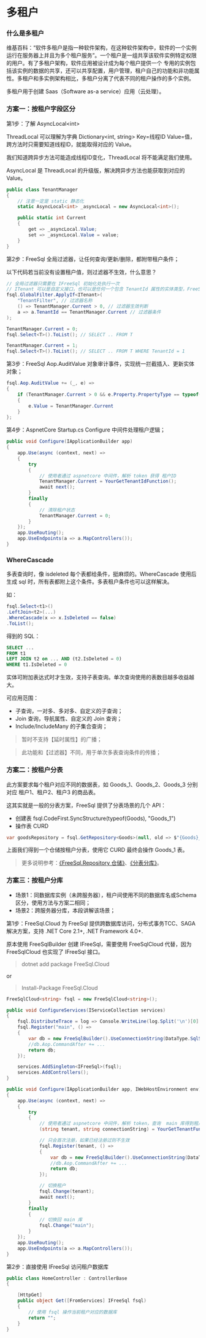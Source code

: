 # 多租户

### 什么是多租户

维基百科：“软件多租户是指一种软件架构，在这种软件架构中，软件的一个实例运行在服务器上并且为多个租户服务”。一个租户是一组共享该软件实例特定权限的用户。有了多租户架构，软件应用被设计成为每个租户提供一个 专用的实例包括该实例的数据的共享，还可以共享配置，用户管理，租户自己的功能和非功能属性。多租户和多实例架构相比，多租户分离了代表不同的租户操作的多个实例。

多租户用于创建 Saas（Software as-a service）应用（云处理）。

### 方案一：按租户字段区分

第1步：了解 AsyncLocal\<int\>

ThreadLocal 可以理解为字典 Dictionary\<int, string\> Key=线程ID Value=值，跨方法时只需要知道线程ID，就能取得对应的 Value。

我们知道跨异步方法可能造成线程ID变化，ThreadLocal 将不能满足我们使用。

AsyncLocal 是 ThreadLocal 的升级版，解决跨异步方法也能获取到对应的 Value。

```csharp
public class TenantManager
{
    // 注意一定是 static 静态化
    static AsyncLocal<int> _asyncLocal = new AsyncLocal<int>();

    public static int Current
    {
        get => _asyncLocal.Value;
        set => _asyncLocal.Value = value;    
    }
}
```

第2步：FreeSql 全局过滤器，让任何查询/更新/删除，都附带租户条件；

以下代码若当前没有设置租户值，则过滤器不生效，什么意思？

```csharp
// 全局过滤器只需要在 IFreeSql 初始化处执行一次
// ITenant 可以是自定义接口，也可以是任何一个包含 TenantId 属性的实体类型，FreeSql 不需要为每个实体类型都设置过滤器（一次即可）
fsql.GlobalFilter.ApplyIf<ITenant>(
    "TenantFilter", // 过滤器名称
    () => TenantManager.Current > 0, // 过滤器生效判断
    a => a.TenantId == TenantManager.Current // 过滤器条件
);

TenantManager.Current = 0;
fsql.Select<T>().ToList(); // SELECT .. FROM T

TenantManager.Current = 1;
fsql.Select<T>().ToList(); // SELECT .. FROM T WHERE TenantId = 1
```

第3步：FreeSql Aop.AuditValue 对象审计事件，实现统一拦截插入、更新实体对象；

```csharp
fsql.Aop.AuditValue += (_, e) =>
{
    if (TenantManager.Current > 0 && e.Property.PropertyType == typeof(int) && e.Property.Name == "TenantId")
    {
        e.Value = TenantManager.Current
    }
};
```

第4步：AspnetCore Startup.cs Configure 中间件处理租户逻辑；

```csharp
public void Configure(IApplicationBuilder app)
{
    app.Use(async (context, next) =>
    {
        try
        {
            // 使用者通过 aspnetcore 中间件，解析 token 获得 租户ID
            TenantManager.Current = YourGetTenantIdFunction();
            await next();
        }
        finally
        {
            // 清除租户状态
            TenantManager.Current = 0;
        }
    });
    app.UseRouting();
    app.UseEndpoints(a => a.MapControllers());
}
```

### WhereCascade

多表查询时，像 isdeleted 每个表都给条件，挺麻烦的。WhereCascade 使用后生成 sql 时，所有表都附上这个条件。多表租户条件也可以这样解决。

如：

```csharp
fsql.Select<t1>()
.LeftJoin<t2>(...)
.WhereCascade(x => x.IsDeleted == false)
.ToList();
```

得到的 SQL：

```sql
SELECT ...
FROM t1
LEFT JOIN t2 on ... AND (t2.IsDeleted = 0)
WHERE t1.IsDeleted = 0
```

实体可附加表达式时才生效，支持子表查询。单次查询使用的表数目越多收益越大。

可应用范围：

- 子查询，一对多、多对多、自定义的子查询；
- Join 查询，导航属性、自定义的 Join 查询；
- Include/IncludeMany 的子集合查询；

> 暂时不支持【延时属性】的广播；

> 此功能和【过滤器】不同，用于单次多表查询条件的传播；

### 方案二：按租户分表

此方案要求每个租户对应不同的数据表，如 Goods_1、Goods_2、Goods_3 分别对应 租户1、租户2、租户3 的商品表。

这其实就是一般的分表方案，FreeSql 提供了分表场景的几个 API：

- 创建表 fsql.CodeFirst.SyncStructure(typeof(Goods), "Goods_1")
- 操作表 CURD

```csharp
var goodsRepository = fsql.GetRepository<Goods>(null, old => $"{Goods}_{TenantManager.Current}");
```

上面我们得到一个仓储按租户分表，使用它 CURD 最终会操作 Goods_1 表。

> 更多说明参考：[《FreeSql.Repository 仓储》](repository.md)、[《分表分库》](sharding.md)。

### 方案三：按租户分库

- 场景1：同数据库实例（未跨服务器），租户间使用不同的数据库名或Schema区分，使用方法与方案二相同；
- 场景2：跨服务器分库，本段讲解该场景；

第1步：FreeSql.Cloud 为 FreeSql 提供跨数据库访问，分布式事务TCC、SAGA解决方案，支持 .NET Core 2.1+, .NET Framework 4.0+.

原本使用 FreeSqlBuilder 创建 IFreeSql，需要使用 FreeSqlCloud 代替，因为 FreeSqlCloud 也实现了 IFreeSql 接口。

> dotnet add package FreeSql.Cloud

or

> Install-Package FreeSql.Cloud

```csharp
FreeSqlCloud<string> fsql = new FreeSqlCloud<string>();

public void ConfigureServices(IServiceCollection services)
{
    fsql.DistributeTrace = log => Console.WriteLine(log.Split('\n')[0].Trim());
    fsql.Register("main", () =>
    {
        var db = new FreeSqlBuilder().UseConnectionString(DataType.SqlServer, "data source=main.db").Build();
        //db.Aop.CommandAfter += ...
        return db;
    });

    services.AddSingleton<IFreeSql>(fsql);
    services.AddControllers();
}

public void Configure(IApplicationBuilder app, IWebHostEnvironment env)
{
    app.Use(async (context, next) =>
    {
        try
        {
            // 使用者通过 aspnetcore 中间件，解析 token，查询  main 库得到租户信息。
            (string tenant, string connectionString) = YourGetTenantFunction();

            // 只会首次注册，如果已经注册过则不生效
            fsql.Register(tenant, () =>
            {
                var db = new FreeSqlBuilder().UseConnectionString(DataType.SqlServer, connectionString).Build();
                //db.Aop.CommandAfter += ...
                return db;
            });

            // 切换租户
            fsql.Change(tenant);
            await next();
        }
        finally
        {
            // 切换回 main 库
            fsql.Change("main");
        }
    });
    app.UseRouting();
    app.UseEndpoints(a => a.MapControllers());
}
```

第2步：直接使用 IFreeSql 访问租户数据库

```csharp
public class HomeController : ControllerBase
{

    [HttpGet]
    public object Get([FromServices] IFreeSql fsql)
    {
        // 使用 fsql 操作当前租户对应的数据库
        return "";
    }
}
```
